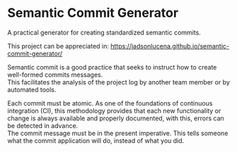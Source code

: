 # Semantic Commit Generator

A practical generator for creating standardized semantic commits.

This project can be appreciated in: https://jadsonlucena.github.io/semantic-commit-generator/

Semantic commit is a good practice that seeks to instruct how to create well-formed commits messages.\
This facilitates the analysis of the project log by another team member or by automated tools.

Each commit must be atomic. As one of the foundations of continuous integration (CI), this methodology provides that each new functionality or change is always available and properly documented, with this, errors can be detected in advance.\
The commit message must be in the present imperative. This tells someone what the commit application will do, instead of what you did.